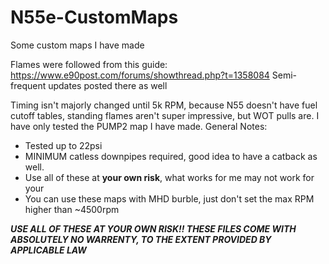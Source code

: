 # N55e-CustomMaps
Some custom maps I have made

Flames were followed from this guide: https://www.e90post.com/forums/showthread.php?t=1358084
Semi-frequent updates posted there as well

Timing isn't majorly changed until 5k RPM, because N55 doesn't have fuel cutoff tables, standing flames aren't super impressive, but WOT pulls are.
I have only tested the PUMP2 map I have made.
General Notes:
* Tested up to 22psi
* MINIMUM catless downpipes required, good idea to have a catback as well.
* Use all of these at **your own risk**, what works for me may not work for your
* You can use these maps with MHD burble, just don't set the max RPM higher than ~4500rpm

***USE ALL OF THESE AT YOUR OWN RISK!! THESE FILES COME WITH ABSOLUTELY NO WARRENTY, TO THE EXTENT PROVIDED BY APPLICABLE LAW***